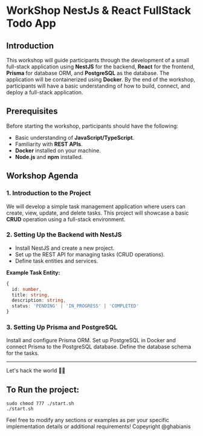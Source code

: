 
# WorkShop NestJs & React FullStack Todo App

## Introduction
This workshop will guide participants through the development of a small full-stack application using **NestJS** for the backend, **React** for the frontend, **Prisma** for database ORM, and **PostgreSQL** as the database. The application will be containerized using **Docker**. By the end of the workshop, participants will have a basic understanding of how to build, connect, and deploy a full-stack application.

## Prerequisites
Before starting the workshop, participants should have the following:
- Basic understanding of **JavaScript/TypeScript**.
- Familiarity with **REST APIs**.
- **Docker** installed on your machine.
- **Node.js** and **npm** installed.

## Workshop Agenda

### 1. Introduction to the Project
We will develop a simple task management application where users can create, view, update, and delete tasks. This project will showcase a basic **CRUD** operation using a full-stack environment.

### 2. Setting Up the Backend with NestJS
- Install NestJS and create a new project.
- Set up the REST API for managing tasks (CRUD operations).
- Define task entities and services.

**Example Task Entity:**
```typescript
{
  id: number,
  title: string,
  description: string,
  status: 'PENDING' | 'IN_PROGRESS' | 'COMPLETED'
}
```

### 3. Setting Up Prisma and PostgreSQL
Install and configure Prisma ORM.
Set up PostgreSQL in Docker and connect Prisma to the PostgreSQL database.
Define the database schema for the tasks.

<hr> Let's hack the world 🐱‍💻

## To Run the project:
```
sudo chmod 777 ./start.sh
./start.sh

```


Feel free to modify any sections or examples as per your specific implementation details or additional requirements!
Copeyright @ghabianis 